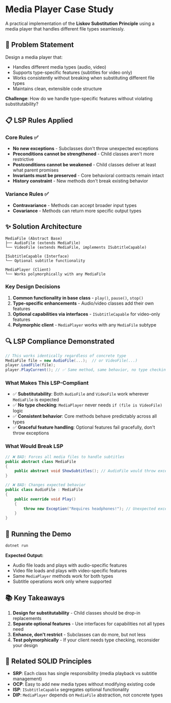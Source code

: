 # Media Player Case Study

A practical implementation of the **Liskov Substitution Principle** using a media player that handles different file types seamlessly.

## 🎯 Problem Statement

Design a media player that:

- Handles different media types (audio, video)
- Supports type-specific features (subtitles for video only)
- Works consistently without breaking when substituting different file types
- Maintains clean, extensible code structure

**Challenge**: How do we handle type-specific features without violating substitutability?

## 📋 LSP Rules Applied

### Core Rules ✅

- **No new exceptions** - Subclasses don't throw unexpected exceptions
- **Preconditions cannot be strengthened** - Child classes aren't more restrictive
- **Postconditions cannot be weakened** - Child classes deliver at least what parent promises
- **Invariants must be preserved** - Core behavioral contracts remain intact
- **History constraint** - New methods don't break existing behavior

### Variance Rules ✅

- **Contravariance** - Methods can accept broader input types
- **Covariance** - Methods can return more specific output types

## ✨ Solution Architecture

```
MediaFile (Abstract Base)
├── AudioFile (extends MediaFile)
└── VideoFile (extends MediaFile, implements ISubtitleCapable)

ISubtitleCapable (Interface)
└── Optional subtitle functionality

MediaPlayer (Client)
└── Works polymorphically with any MediaFile
```

### Key Design Decisions

1. **Common functionality in base class** - `play()`, `pause()`, `stop()`
2. **Type-specific enhancements** - Audio/video classes add their own features
3. **Optional capabilities via interfaces** - `ISubtitleCapable` for video-only features
4. **Polymorphic client** - `MediaPlayer` works with any `MediaFile` subtype

## 🔍 LSP Compliance Demonstrated

```csharp
// This works identically regardless of concrete type
MediaFile file = new AudioFile(...);  // or VideoFile(...)
player.LoadFile(file);
player.PlayCurrent(); // ✅ Same method, same behavior, no type checking
```

### What Makes This LSP-Compliant

- ✅ **Substitutability**: Both `AudioFile` and `VideoFile` work wherever `MediaFile` is expected
- ✅ **No type checking**: `MediaPlayer` never needs `if (file is VideoFile)` logic
- ✅ **Consistent behavior**: Core methods behave predictably across all types
- ✅ **Graceful feature handling**: Optional features fail gracefully, don't throw exceptions

### What Would Break LSP

```csharp
// ❌ BAD: Forces all media files to handle subtitles
public abstract class MediaFile
{
    public abstract void ShowSubtitles(); // AudioFile would throw exception!
}

// ❌ BAD: Changes expected behavior
public class AudioFile : MediaFile
{
    public override void Play()
    {
        throw new Exception("Requires headphones!"); // Unexpected exception!
    }
}
```

## 🚀 Running the Demo

```bash
dotnet run
```

**Expected Output:**

- Audio file loads and plays with audio-specific features
- Video file loads and plays with video-specific features
- Same `MediaPlayer` methods work for both types
- Subtitle operations work only where supported

## 📚 Key Takeaways

1. **Design for substitutability** - Child classes should be drop-in replacements
2. **Separate optional features** - Use interfaces for capabilities not all types need
3. **Enhance, don't restrict** - Subclasses can do more, but not less
4. **Test polymorphically** - If your client needs type checking, reconsider your design

## 🔗 Related SOLID Principles

- **SRP**: Each class has single responsibility (media playback vs subtitle management)
- **OCP**: Easy to add new media types without modifying existing code
- **ISP**: `ISubtitleCapable` segregates optional functionality
- **DIP**: `MediaPlayer` depends on `MediaFile` abstraction, not concrete types
